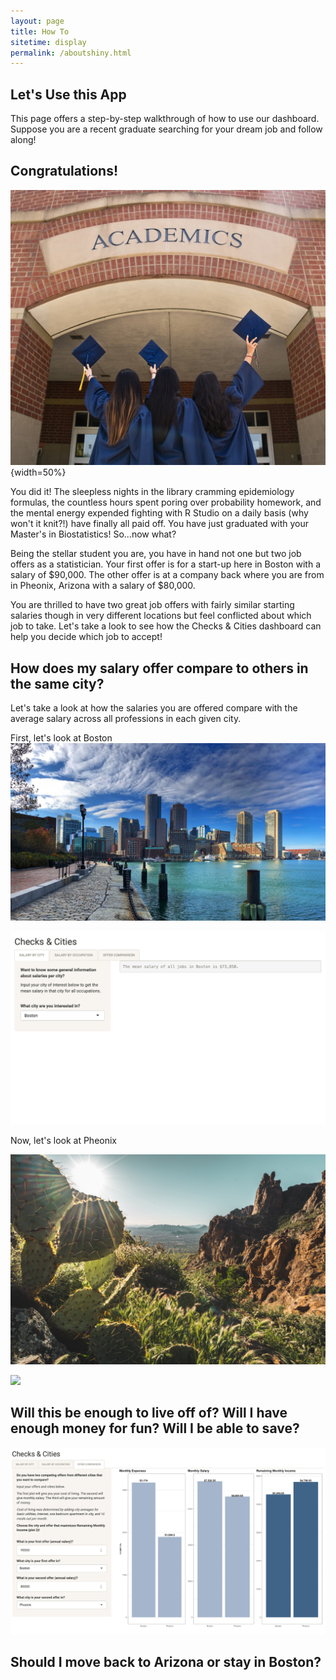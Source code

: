 ```yaml
---
layout: page
title: How To
sitetime: display
permalink: /aboutshiny.html
---
```


## Let's Use this App

This page offers a step-by-step walkthrough of how to use our dashboard. Suppose you are a recent graduate searching for your dream job and follow along!

## Congratulations!

![](/avatar/Graduation.jpeg){width=50%}

You did it! The sleepless nights in the library cramming epidemiology formulas, the countless hours spent poring over probability homework, and the mental energy expended fighting with R Studio on a daily basis (why won't it knit?!) have finally all paid off. You have just graduated with your Master's in Biostatistics! So...now what?

Being the stellar student you are, you have in hand not one but two job offers as a statistician. Your first offer is for a start-up here in Boston with a salary of $90,000. The other offer is at a company back where you are from in Pheonix, Arizona with a salary of $80,000.

You are thrilled to have two great job offers with fairly similar starting salaries though in very different locations but feel conflicted about which job to take. Let's take a look to see how the Checks & Cities dashboard can help you decide which job to accept!

## How does my salary offer compare to others in the same city?

Let's take a look at how the salaries you are offered compare with the average salary across all professions in each given city.

First, let's look at Boston
![Boston skyline can't be beat from Seaport](/avatar/Boston.jpeg)

![](/avatar/BostonAvgSalary.png)

Now, let's look at Pheonix

![But I mean can you really pass up this view?](/avatar/Arizona.jpeg)

![](/avatar/PheonixAvgSalary.png)

## Will this be enough to live off of? Will I have enough money for fun? Will I be able to save?

![](/avatar/BostonPheonixComparison.png)

## Should I move back to Arizona or stay in Boston?
